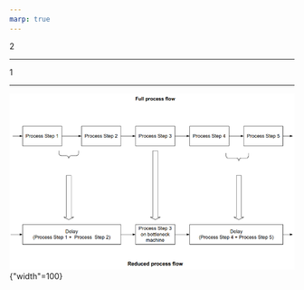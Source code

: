 ```yaml
---
marp: true
---
```


2

---
1

---

![](/images/2023-05/Snipaste_2023-05-16_14-19-05.png){"width"=100}